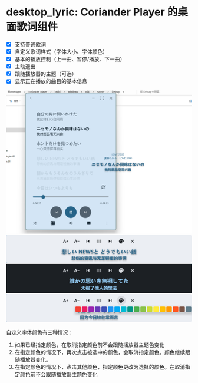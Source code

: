 # desktop_lyric: Coriander Player 的桌面歌词组件

- [x] 支持普通歌词
- [x] 自定义歌词样式（字体大小、字体颜色）
- [x] 基本的播放控制（上一曲、暂停/播放、下一曲）
- [x] 主动退出
- [x] 跟随播放器的主题（可选）
- [x] 显示正在播放的曲目的基本信息

![](images/image_1.png)
![](images/image_2.png)
![](images/image_4.png)
![](images/image_3.png)

自定义字体颜色有三种情况：
1. 如果已经指定颜色，在取消指定颜色前不会跟随播放器主题色变化
2. 在指定颜色的情况下，再次点击被选中的颜色，会取消指定颜色。颜色继续跟随播放器变化。
3. 在指定颜色的情况下，点击其他颜色，指定颜色更改为选择的颜色。在取消指定颜色前不会跟随播放器主题色变化